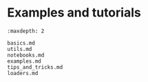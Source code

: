 # Examples and tutorials

```{toctree}
:maxdepth: 2

basics.md
utils.md
notebooks.md
examples.md
tips_and_tricks.md
loaders.md
```
